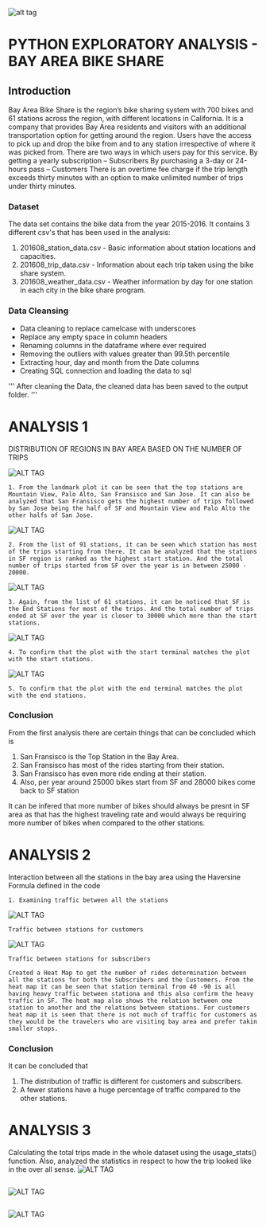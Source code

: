 ![alt tag](https://github.com/ShreyaJain09/Jain_Shreya_Spring2017/blob/master/FinalProject/Images/bay_area_bike_share.png)
# PYTHON EXPLORATORY ANALYSIS - BAY AREA BIKE SHARE

## Introduction
Bay Area Bike Share is the region’s bike sharing system with 700 bikes and 61 stations across the region, with different locations in California. It is a company that provides Bay Area residents and visitors with an additional transportation option for getting around the region. Users have the access to pick up and drop the bike from and to any station irrespective of where it was picked from. There are two ways in which users pay for this service.
By getting a yearly subscription – Subscribers
By purchasing a 3-day or 24-hours pass – Customers There is an overtime fee charge if the trip length exceeds thirty minutes with an option to make unlimited number of trips under thirty minutes.

### Dataset
The data set contains the bike data from the year 2015-2016. It contains 3 different csv's that has been used in the analysis:

1. 201608_station_data.csv - Basic information about station locations and capacities.
2. 201608_trip_data.csv - Information about each trip taken using the bike share system.
3. 201608_weather_data.csv - Weather information by day for one station in each city in the bike share program.


### Data Cleansing

- Data cleaning to replace camelcase with underscores
- Replace any empty space in column headers 
- Renaming columns in the dataframe where ever required
- Removing the  outliers with values greater than 99.5th percentile
- Extracting hour, day and month from the Date columns
- Creating SQL connection and loading the data to sql

'''
After cleaning the Data, the cleaned data has been saved to the output folder.
'''

# ANALYSIS 1

DISTRIBUTION OF REGIONS IN BAY AREA BASED ON THE NUMBER OF TRIPS

![ALT TAG](https://github.com/ShreyaJain09/Jain_Shreya_Spring2017/blob/master/FinalProject/AnalysisPlot/Analysis1/landmark.png)

```
1. From the landmark plot it can be seen that the top stations are Mountain View, Palo Alto, San Fransisco and San Jose. It can also be analyzed that San Fransisco gets the highest number of trips followed by San Jose being the half of SF and Mountain View and Palo Alto the other halfs of San Jose.
```

![ALT TAG](https://github.com/ShreyaJain09/Jain_Shreya_Spring2017/blob/master/FinalProject/AnalysisPlot/Analysis1/Start_station.png)

```
2. From the list of 91 stations, it can be seen which station has most of the trips starting from there. It can be analyzed that the stations in SF region is ranked as the highest start station. And the total number of trips started from SF over the year is in between 25000 - 20000.
```

![ALT TAG](https://github.com/ShreyaJain09/Jain_Shreya_Spring2017/blob/master/FinalProject/AnalysisPlot/Analysis1/End_station.png)

```
3. Again, from the list of 61 stations, it can be noticed that SF is the End Stations for most of the trips. And the total number of trips ended at SF over the year is closer to 30000 which more than the start stations.
```

![ALT TAG](https://github.com/ShreyaJain09/Jain_Shreya_Spring2017/blob/master/FinalProject/AnalysisPlot/Analysis1/Start_Terminal.png)

```
4. To confirm that the plot with the start terminal matches the plot with the start stations.
```

![ALT TAG](https://github.com/ShreyaJain09/Jain_Shreya_Spring2017/blob/master/FinalProject/AnalysisPlot/Analysis1/End_Terminal.png)

```
5. To confirm that the plot with the end terminal matches the plot with the end stations.
```

### Conclusion

From the first analysis there are certain things that can be concluded which is
1. San Fransisco is the Top Station in the Bay Area.
2. San Fransisco has most of the rides starting from their station.
3. San Fransisco has even more ride ending at their station.
4. Also, per year around 25000 bikes start from SF and 28000 bikes come back to SF station

It can be infered that more number of bikes should always be presnt in SF area as that has the highest traveling rate and would always be requiring more number of bikes when compared to the other stations.


# ANALYSIS 2

Interaction between all the stations in the bay area using the Haversine Formula defined in the code

```
1. Examining traffic between all the stations

```
![ALT TAG](https://github.com/ShreyaJain09/Jain_Shreya_Spring2017/blob/master/FinalProject/AnalysisPlot/Analysis2/StationUsage_customers.png)

```
Traffic between stations for customers
```

![ALT TAG](https://github.com/ShreyaJain09/Jain_Shreya_Spring2017/blob/master/FinalProject/AnalysisPlot/Analysis2/StationUsage_subscribers.png)

```
Traffic between stations for subscribers
```

```
Created a Heat Map to get the number of rides determination between all the stations for both the Subscribers and the Customers. From the heat map it can be seen that station terminal from 40 -90 is all having heavy traffic between stationa and this also confirm the heavy traffic in SF. The heat map also shows the relation between one station to another and the relations between stations. For customers heat map it is seen that there is not much of traffic for customers as they would be the travelers who are visiting bay area and prefer takin smaller stops.
```
### Conclusion
It can be concluded that 
1. The distribution of traffic is different for customers and subscribers.
2. A fewer stations have a huge percentage of traffic compared to the other stations. 


# ANALYSIS 3

Calculating the total trips made in the whole dataset using the usage_stats() function. Also, analyzed the statistics in respect to how the trip looked like in the over all sense. 
![ALT TAG]()

```

```

![ALT TAG]()

```

```

![ALT TAG]()

```

```